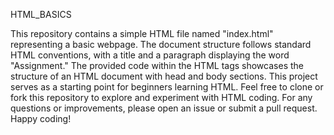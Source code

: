 HTML_BASICS

This repository contains a simple HTML file named "index.html" representing a basic webpage. The document structure follows standard HTML conventions, with a title and a paragraph displaying the word "Assignment." The provided code within the HTML tags showcases the structure of an HTML document with head and body sections. This project serves as a starting point for beginners learning HTML. Feel free to clone or fork this repository to explore and experiment with HTML coding. For any questions or improvements, please open an issue or submit a pull request. Happy coding!
